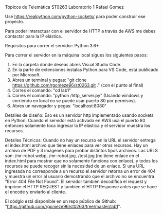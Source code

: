 Tópicos de Telemática ST0263
Laboratorio 1
Rafael Gomez

Usé https://realpython.com/python-sockets/ para poder construir ese proyecto.

Para poder interactuar con el servidor de HTTP a través de AWS me debes contactar para la IP elástica.

Requisitos para correr el servidor: Python 3.6+ 

Para correr el servidor en la máquina local sigues los siguientes pasos:
  1. En la carpeta donde deseas abres Visual Studio Code.
  2. En la parte de extensiones instalas Python para VS Code, está publicado por Microsoft.
  3. Abres un terminal y pegas: "git clone https://github.com/rgomeze96/st0263.git ." (con el punto al final)
  4. Corres el comando: "cd lab1"
  5. Corres el comando: "python /http_server.py" (Usando windows y corriendo en local no se puede usar puerto 80 por permisos).
  5. Abres un navegador y pegas: "localhost:8080"

Detalles de diseño:
  Eso es un servidor http implementado usando sockets en Python. Cuando el servidor está activado en AWS usa el puerto 80 entonces solamente toca ingresar la IP elástica y el servidor muestra los recursos.

Detalles Técnicos:
  Cuando no hay un recurso en la URL el servidor entrega el index.html archivo que tiene enlaces para ver otros recursos. Hay un archivo de PDF y 3 imágenes para probar distintos tipos archivos. Las URLS son: /mr-robot.webp, /mr-robot.jpg, /test.jpg (no tiene enlace en el index.html para mostrar que no solamente funciona con enlace), y todos los recursos se puede recoger sin la necesidad de un enlace. Si una URL ingresada no corresponde a un recurso el servidor retorna un error de 404 y muestra un error al usuario demostrando que el archivo no se encuentra "Error 404 File Not Found". El servidor también decodifica el request y imprime el HTTP REQUEST y tambien el HTTP Response antes que se hace el encode y enviarlo al cliente.

El códgio está disponible en un repo público de Github: "https://github.com/rgomeze96/st0263/tree/master/lab1".
